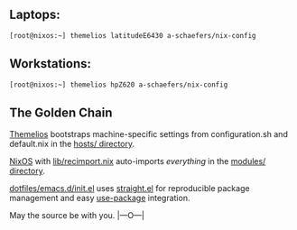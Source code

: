 ## Laptops:
```bash
[root@nixos:~] themelios latitudeE6430 a-schaefers/nix-config
```

## Workstations:
```bash
[root@nixos:~] themelios hpZ620 a-schaefers/nix-config
```

## The Golden Chain
[Themelios](https://github.com/a-schaefers/themelios) bootstraps machine-specific settings from configuration.sh and default.nix in the [hosts/ directory](https://github.com/a-schaefers/nix-config/tree/master/hosts).

[NixOS](https://nixos.org/) with [lib/recimport.nix](https://github.com/a-schaefers/nix-config/blob/master/lib/recimport.nix) auto-imports _everything_ in the [modules/ directory](https://github.com/a-schaefers/nix-config/tree/master/modules).

[dotfiles/emacs.d/init.el](https://github.com/a-schaefers/nix-config/blob/master/dotfiles/.emacs.d/init.el) uses [straight.el](https://github.com/raxod502/straight.el) for reproducible package management and easy [use-package](https://github.com/jwiegley/use-package) integration.

May the source be with you. |—O—|

